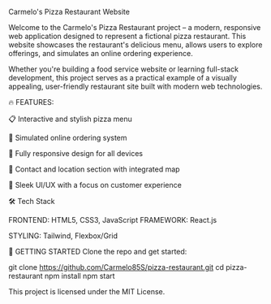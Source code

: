 Carmelo's Pizza Restaurant Website

Welcome to the Carmelo's Pizza Restaurant project – a modern, responsive web application designed to represent a fictional pizza restaurant. This website showcases the restaurant's delicious menu, allows users to explore offerings, and simulates an online ordering experience.

Whether you're building a food service website or learning full-stack development, this project serves as a practical example of a visually appealing, user-friendly restaurant site built with modern web technologies.

🔥 FEATURES:

📋 Interactive and stylish pizza menu

🛒 Simulated online ordering system

📱 Fully responsive design for all devices

📍 Contact and location section with integrated map

🎨 Sleek UI/UX with a focus on customer experience

🛠️ Tech Stack

FRONTEND: HTML5, CSS3, JavaScript
FRAMEWORK: React.js 

STYLING: Tailwind, Flexbox/Grid

🚀 GETTING STARTED
Clone the repo and get started:

git clone https://github.com/Carmelo85S/pizza-restaurant.git
cd pizza-restaurant
npm install
npm start

This project is licensed under the MIT License.